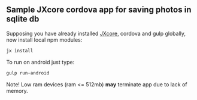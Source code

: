## Sample JXcore cordova app for saving photos in sqlite db

Supposing you have already installed [JXcore](http://jxcore.com/downloads/), cordova and gulp globally, now install local npm modules:

```bash
jx install
```

To run on android just type:

```bash
gulp run-android
```

Note! Low ram devices (ram <= 512mb) **may** terminate app due to lack of memory.
